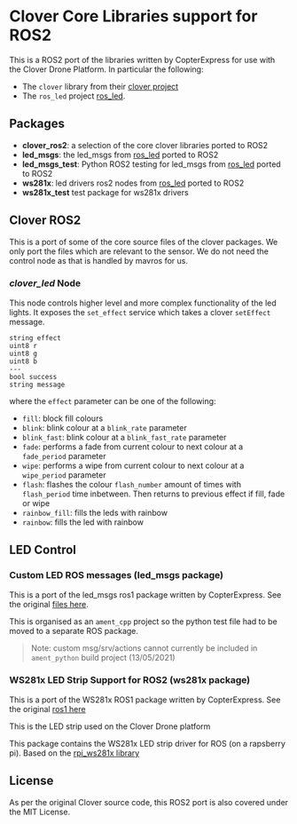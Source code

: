 # Clover Core Libraries support for ROS2 

This is a ROS2 port of the libraries written by CopterExpress for use with the Clover Drone Platform. In particular the following:

- The `clover` library from their [clover project](https://github.com/CopterExpress/clover)
- The `ros_led` project [ros_led](https://github.com/CopterExpress/ros_led). 

## Packages

- **clover_ros2**: a selection of the core clover libraries ported to ROS2
- **led_msgs**: the led_msgs from [ros_led](https://github.com/CopterExpress/ros_led) ported to ROS2
- **led_msgs_test**: Python ROS2 testing for led_msgs from [ros_led](https://github.com/CopterExpress/ros_led) ported to ROS2
- **ws281x**: led drivers ros2 nodes from [ros_led](https://github.com/CopterExpress/ros_led) ported to ROS2 
- **ws281x_test** test package for ws281x drivers

## Clover ROS2

This is a port of some of the core source files of the clover packages. We only port the files which are relevant to the sensor. We do not need the control node as that is handled by mavros for us.

### *clover_led* Node
This node controls higher level and more complex functionality of the led lights. It exposes the `set_effect` service which takes a clover `setEffect` message. 

```
string effect
uint8 r
uint8 g
uint8 b
---
bool success
string message
```

where the `effect` parameter can be one of the following:

- `fill`: block fill colours
- `blink`: blink colour at a `blink_rate` parameter
- `blink_fast`: blink colour at a `blink_fast_rate` parameter
- `fade`: performs a fade from current colour to next colour at a `fade_period` parameter
- `wipe`: performs a wipe from current colour to next colour at a `wipe_period` parameter 
- `flash`: flashes the colour `flash_number` amount of times with `flash_period` time inbetween. Then returns to previous effect if fill, fade or wipe 
- `rainbow_fill`: fills the leds with rainbow
- `rainbow`: fills the led with rainbow
## LED Control

### Custom LED ROS messages (led_msgs package)

This is a port of the led_msgs ros1 package written by CopterExpress. See the original [files here](https://github.com/CopterExpress/ros_led/tree/master/led_msgs). 

This is organised as an `ament_cpp` project so the python test file had to be moved to a separate ROS package. 

> Note: custom msg/srv/actions cannot currently be included in `ament_python` build project (13/05/2021)

### WS281x LED Strip Support for ROS2 (ws281x package)

This is a port of the WS281x ROS1 package written by CopterExpress. See the original [ros1 here](https://github.com/CopterExpress/ros_led/tree/master/ws281x)

This is the LED strip used on the Clover Drone platform

This package contains the WS281x LED strip driver for ROS (on a rapsberry pi). Based on the [rpi_ws281x library](https://github.com/jgarff/rpi_ws281x)

## License

As per the original Clover source code, this ROS2 port is also covered under the MIT License.